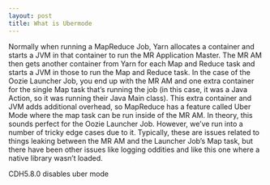 ```yaml
---
layout: post
title: What is Ubermode
---
```



Normally when running a MapReduce Job, Yarn allocates a container and starts a JVM in that container to run the MR Application Master. The MR AM then gets another container from Yarn for each Map and Reduce task and starts a JVM in those to run the Map and Reduce task. In the case of the Oozie Launcher Job, you end up with the MR AM and one extra container for the single Map task that’s running the job (in this case, it was a Java Action, so it was running their Java Main class). This extra container and JVM adds additional overhead, so MapReduce has a feature called Uber Mode where the map task can be run inside of the MR AM. In theory, this sounds perfect for the Oozie Launcher Job. However, we’ve run into a number of tricky edge cases due to it. Typically, these are issues related to things leaking between the MR AM and the Launcher Job’s Map task, but there have been other issues like logging oddities and like this one where a native library wasn’t loaded.

CDH5.8.0 disables uber mode
